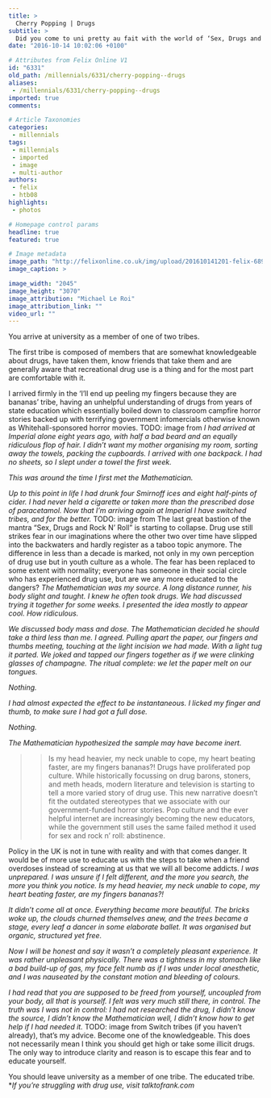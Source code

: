 ```yaml
---
title: >
  Cherry Popping | Drugs
subtitle: >
  Did you come to uni pretty au fait with the world of ‘Sex, Drugs and Rock N’ Roll’ or was your life a bit more ‘Sex, Drugs and the Physiochemical Interface Inbetween’? We all know the Government’s abstinence only approach works about as well as the American Government’s sex-ed programme. So let’s ta
date: "2016-10-14 10:02:06 +0100"

# Attributes from Felix Online V1
id: "6331"
old_path: /millennials/6331/cherry-popping--drugs
aliases:
 - /millennials/6331/cherry-popping--drugs
imported: true
comments:

# Article Taxonomies
categories:
 - millennials
tags:
 - millennials
 - imported
 - image
 - multi-author
authors:
 - felix
 - htb08
highlights:
 - photos

# Homepage control params
headline: true
featured: true

# Image metadata
image_path: "http://felixonline.co.uk/img/upload/201610141201-felix-6895509443_48aec89264_o.jpg"
image_caption: >

image_width: "2045"
image_height: "3070"
image_attribution: "Michael Le Roi"
image_attribution_link: ""
video_url: ""
---
```


You arrive at university as a member of one of two tribes.

The first tribe is composed of members that are somewhat knowledgeable about drugs, have taken them, know friends that take them and are generally aware that recreational drug use is a thing and for the most part are comfortable with it.

I arrived firmly in the ‘I’ll end up peeling my fingers because they are bananas’ tribe, having an unhelpful understanding of drugs from years of state education which essentially boiled down to classroom campfire horror stories backed up with terrifying government infomercials otherwise known as Whitehall-sponsored horror movies.
TODO: image from
_I had arrived at Imperial alone eight years ago, with half a bad beard and an equally ridiculous flop of hair. I didn’t want my mother organising my room, sorting away the towels, packing the cupboards. I arrived with one backpack. I had no sheets, so I slept under a towel the first week._

_This was around the time I first met the Mathematician._

_Up to this point in life I had drunk four Smirnoff ices and eight half-pints of cider. I had never held a cigarette or taken more than the prescribed dose of paracetamol. Now that I’m arriving again at Imperial I have switched tribes, and for the better._
TODO: image from
The last great bastion of the mantra “Sex, Drugs and Rock N’ Roll” is starting to collapse. Drug use still strikes fear in our imaginations where the other two over time have slipped into the backwaters and hardly register as a taboo topic anymore. The difference in less than a decade is marked, not only in my own perception of drug use but in youth culture as a whole. The fear has been replaced to some extent with normality; everyone has someone in their social circle who has experienced drug use, but are we any more educated to the dangers?
_The Mathematician was my source. A long distance runner, his body slight and taught. I knew he often took drugs. We had discussed trying it together for some weeks. I presented the idea mostly to appear cool. How ridiculous._

_We discussed body mass and dose. The Mathematician decided he should take a third less than me. I agreed. Pulling apart the paper, our fingers and thumbs meeting, touching at the light incision we had made. With a light tug it parted. We joked and tapped our fingers together as if we were clinking glasses of champagne. The ritual complete: we let the paper melt on our tongues._

_Nothing._

_I had almost expected the effect to be instantaneous. I licked my finger and thumb, to make sure I had got a full dose._

_Nothing._

_The Mathematician hypothesized the sample may have become inert._
> > Is my head heavier, my neck unable to cope, my heart beating faster, are my fingers bananas?!
Drugs have proliferated pop culture. While historically focussing on drug barons, stoners, and meth heads, modern literature and television is starting to tell a more varied story of drug use. This new narrative doesn’t fit the outdated stereotypes that we associate with our government-funded horror stories. Pop culture and the ever helpful internet are increasingly becoming the new educators, while the government still uses the same failed method it used for sex and rock n’ roll: abstinence.

Policy in the UK is not in tune with reality and with that comes danger. It would be of more use to educate us with the steps to take when a friend overdoses instead of screaming at us that we will all become addicts.
_I was unprepared. I was unsure if I felt different, and the more you search, the more you think you notice. Is my head heavier, my neck unable to cope, my heart beating faster, are my fingers bananas?!_

_It didn’t come all at once. Everything became more beautiful. The bricks woke up, the clouds churned themselves anew, and the trees became a stage, every leaf a dancer in some elaborate ballet. It was organised but organic, structured yet free._

_Now I will be honest and say it wasn’t a completely pleasant experience. It was rather unpleasant physically. There was a tightness in my stomach like a bad build-up of gas, my face felt numb as if I was under local anesthetic, and I was nauseated by the constant motion and bleeding of colours._

_I had read that you are supposed to be freed from yourself, uncoupled from your body, all that is yourself. I felt was very much still there, in control. The truth was I was not in control: I had not researched the drug, I didn’t know the source, I didn’t know the Mathematician well, I didn’t know how to get help if I had needed it._
TODO: image from
Switch tribes (if you haven’t already), that’s my advice. Become one of the knowledgeable. This does not necessarily mean I think you should get high or take some illicit drugs. The only way to introduce clarity and reason is to escape this fear and to educate yourself.

You should leave university as a member of one tribe. The educated tribe.
*_If you’re struggling with drug use, visit talktofrank.com_
